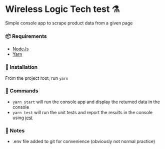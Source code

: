 # Wireless Logic Tech test :alembic:

Simple console app to scrape product data from a given page

### :package: Requirements
- [NodeJs](https://nodejs.org/en/download/)
- [Yarn](https://classic.yarnpkg.com/lang/en/docs/install/#mac-stable)

### :bricks: Installation
From the project root, run `yarn`

### :page_facing_up: Commands
- `yarn start` will run the console app and display the returned data in the console
- `yarn test` will run the unit tests and report the results in the console using [jest](https://jestjs.io/docs/getting-started)

### :speech_balloon: Notes
- .env file added to git for convenience (obviously not normal practice)